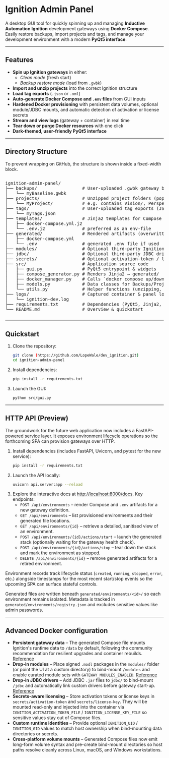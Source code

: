 # Ignition Admin Panel

A desktop GUI tool for quickly spinning up and managing **Inductive Automation Ignition** development gateways using **Docker Compose**.  
Easily restore backups, import projects and tags, and manage your development environment with a modern **PyQt5 interface**.

---

## Features

- **Spin up Ignition gateways** in either:
  - *Clean mode* (fresh start)
  - *Backup restore mode* (load from `.gwbk`)
- **Import and unzip projects** into the correct Ignition structure
- **Load tag exports** (`.json` or `.xml`)
- **Auto-generate Docker Compose and `.env` files** from GUI inputs
- **Hardened Docker provisioning** with persistent data volumes, optional module/JDBC mounts, and automatic detection of activation or license secrets
- **Stream and view logs** (gateway + container) in real time
- **Tear down or purge Docker resources** with one click
- **Dark-themed, user-friendly PyQt5 interface**

---

## Directory Structure

To prevent wrapping on GitHub, the structure is shown inside a fixed-width block.

<div style="overflow-x: auto; white-space: nowrap;">

<pre>
ignition-admin-panel/
├── backups/                 # User-uploaded .gwbk gateway backups
│   └── myBaseline.gwbk
├── projects/                # Unzipped project folders (populated by GUI)
│   └── MyProject/           # e.g. contains Vision/, Perspective/, scripts/, etc.
├── tags/                    # User-uploaded tag exports (JSON or XML)
│   └── myTags.json
├── templates/               # Jinja2 templates for Compose & env
│   ├── docker-compose.yml.j2
│   └── .env.j2              # preferred as an env-file
├── generated/               # Rendered artifacts (overwritten each run)
│   ├── docker-compose.yml
│   └── .env                 # generated .env file if used
├── modules/                 # Optional third-party Ignition modules (.modl)
├── jdbc/                    # Optional third-party JDBC drivers (.jar)
├── secrets/                 # Optional activation-token / license-key files
├── src/                     # Application source code
│   ├── gui.py               # PyQt5 entrypoint & widgets
│   ├── compose_generator.py # Renders Jinja2 → generated/
│   ├── docker_manager.py    # Calls `docker compose up/down`, streams logs
│   ├── models.py            # Data classes for Backups/Projects/Tags
│   └── utils.py             # Helper functions (unzipping, file ops)
├── logs/                    # Captured container & panel logs
│   └── ignition-dev.log
├── requirements.txt         # Dependencies (PyQt5, Jinja2, docker-py, PyYAML, etc.)
└── README.md                # Overview & quickstart
</pre>

</div>

---

## Quickstart

1. Clone the repository:
   ```bash
   git clone (https://github.com/LopeWale/dev_ignition.git)
   cd ignition-admin-panel
   ```
2. Install dependencies:
   ```bash
   pip install -r requirements.txt
   ```
3. Launch the GUI:
   ```bash
   python src/gui.py
   ```

---

## HTTP API (Preview)

The groundwork for the future web application now includes a FastAPI-powered service layer. It exposes environment lifecycle operations so the forthcoming SPA can provision gateways over HTTP.

1. Install dependencies (includes FastAPI, Uvicorn, and pytest for the new service):
   ```bash
   pip install -r requirements.txt
   ```
2. Launch the API locally:
   ```bash
   uvicorn api.server:app --reload
   ```
3. Explore the interactive docs at [http://localhost:8000/docs](http://localhost:8000/docs). Key endpoints:
   - `POST /api/environments` – render Compose and `.env` artifacts for a new gateway definition.
   - `GET /api/environments` – list provisioned environments and their generated file locations.
   - `GET /api/environments/{id}` – retrieve a detailed, sanitised view of an environment.
   - `POST /api/environments/{id}/actions/start` – launch the generated stack (optionally waiting for the gateway health check).
   - `POST /api/environments/{id}/actions/stop` – tear down the stack and mark the environment as stopped.
   - `DELETE /api/environments/{id}` – remove generated artifacts for a retired environment.

Environment records track lifecycle status (`created`, `running`, `stopped`, `error`, etc.) alongside timestamps for the most
recent start/stop events so the upcoming SPA can surface stateful controls.


Generated files are written beneath `generated/environments/<id>/` so each environment remains isolated. Metadata is tracked in `generated/environments/registry.json` and excludes sensitive values like admin passwords.

---

## Advanced Docker configuration

- **Persistent gateway data** – The generated Compose file mounts Ignition's runtime data to `/data` by default, following the community recommendation for resilient upgrades and container rebuilds. [Reference](https://github.com/thirdgen88/ignition-docker/blob/main/docs/README.md#how-to-persist-gateway-data)
- **Drop-in modules** – Place signed `.modl` packages in the `modules/` folder (or point the UI at a custom directory) to bind-mount `/modules` and enable curated module sets with `GATEWAY_MODULES_ENABLED`. [Reference](https://github.com/thirdgen88/ignition-docker/blob/main/docs/README.md#how-to-enable-disable-default-modules)
- **Drop-in JDBC drivers** – Add JDBC `.jar` files to `jdbc/` to bind-mount `/jdbc` and automatically link custom drivers before gateway start-up. [Reference](https://github.com/thirdgen88/ignition-docker/blob/main/docs/README.md#how-to-integrate-third-party-jdbc-drivers)
- **Secrets-aware licensing** – Store activation tokens or license keys in `secrets/activation-token` and `secrets/license-key`. They will be mounted read-only and injected into the container via `IGNITION_ACTIVATION_TOKEN_FILE` / `IGNITION_LICENSE_KEY_FILE` so sensitive values stay out of Compose files.
- **Custom runtime identities** – Provide optional `IGNITION_UID` / `IGNITION_GID` values to match host ownership when bind-mounting data directories or secrets.
- **Cross-platform volume mounts** – Generated Compose files now emit long-form volume syntax and pre-create bind-mount directories so host paths resolve cleanly across Linux, macOS, and Windows workstations.
